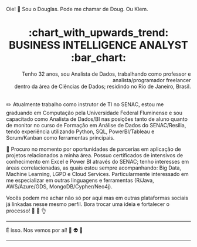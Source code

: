 <h7 align="left"> Oie! :wave: Sou o Douglas. Pode me chamar de Doug. Ou Klem. </h7>
<h1 align="center"> :chart_with_upwards_trend: BUSINESS INTELLIGENCE ANALYST :bar_chart: </h1>
<p align="right">
    Tenho 32 anos, sou Analista de Dados, trabalhando como  professor e analista/programador freelancer<br>
  dentro da área de Ciências de Dados; residindo no Rio de Janeiro, Brasil. <br><br>
</p>

:pencil2: Atualmente trabalho como instrutor de TI no SENAC, estou me graduando em Computação pela Universidade Federal Fluminense e sou capacitado como Analista de Dados/BI nas posições tanto de aluno quanto de monitor no curso de Formação em Análise de Dados do SENAC/Resilia, tendo experiência utilizando Python, SQL, PowerBI/Tableau e Scrum/Kanban como ferramentas principais.

:mag_right: Procuro no momento por oportunidades de parcerias em aplicação de projetos relacionados a minha área. Possuo certificados de intensivos de conhecimento em Excel e Power BI através do SENAC; tenho interesses em áreas correlacionadas, as quais estou sempre acompanhando: Big Data, Machine Learning, LGPD e Cloud Services. Particularmente interessado em me especializar em outras linguagens e ferramentas (R/Java, AWS/Azure/GDS, MongoDB/Cypher/Neo4j).

Vocês podem me achar não só por aqui mas em outras plataformas sociais já linkadas nesse mesmo perfil. Bora trocar uma ideia e fortalecer o processo! :muscle: :nail_care: :ok_hand:

*************************
É isso. Nos vemos por aí! 👾 👽 💖 
*************************


